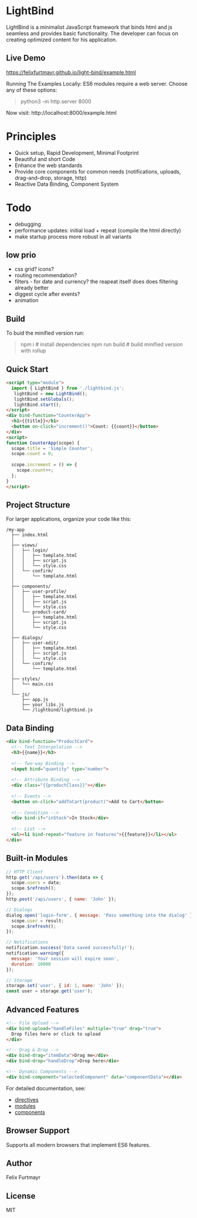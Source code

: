 # LightBind
LightBind is a minimalist JavaScript framework that binds html and js seamless and provides basic functionality. The developer can focus on creating optimized content for his application.

## Live Demo
https://felixfurtmayr.github.io/light-bind/example.html

Running The Examples Locally: ES6 modules require a web server. Choose any of these options:

> python3 -m http.server 8000

Now visit: http://localhost:8000/example.html

# Principles
- Quick setup, Rapid Development, Minimal Footprint
- Beautiful and short Code
- Enhance the web standards
- Provide core components for common needs (notifications, uploads, drag-and-drop, storage, http)
- Reactive Data Binding, Component System

# Todo
- debugging
- performance updates: initial load + repeat (compile the html directly)
- make startup process more robust in all variants

## low prio
- css grid? icons?
- routing recommendation?
- filters - for date and currency? the reapeat itself does does filtering already better
- diggest cycle after events?
- animation

## Build
To buid the minified version run:

> npm i # install dependencies
> npm run build # build minified version with rollup


## Quick Start

```html
<script type="module">
  import { LightBind } from './lightbind.js';
   lightBind = new LightBind();
   lightBind.setGlobals();
   lightBind.start();
</script>
<div bind-function="CounterApp">
  <h1>{{title}}</h1>
  <button on-click="increment()">Count: {{count}}</button>
</div>
<script>
function CounterApp(scope) {
  scope.title = 'Simple Counter';
  scope.count = 0;
  
  scope.increment = () => {
    scope.count++;
  };
}
</script>
```



## Project Structure

For larger applications, organize your code like this:
```
/my-app
  ├── index.html
  │
  ├── views/
  │   ├── login/
  │   │   ├── template.html
  │   │   ├── script.js
  │   │   └── style.css
  │   └── confirm/
  │       └── template.html
  │
  ├── components/
  │   ├── user-profile/
  │   │   ├── template.html
  │   │   ├── script.js
  │   │   └── style.css
  │   └── product-card/
  │       ├── template.html
  │       ├── script.js
  │       └── style.css
  │
  ├── dialogs/
  │   ├── user-edit/
  │   │   ├── template.html
  │   │   ├── script.js
  │   │   └── style.css
  │   └── confirm/
  │       └── template.html
  │
  ├── styles/
  │   └── main.css
  │
  └── js/
      ├── app.js
      ├── your_libs.js
      └── /lightbind/lightbind.js
```   

## Data Binding

```html
<div bind-function="ProductCard">
  <!-- Text Interpolation -->
  <h3>{{name}}</h3>
  
  <!-- Two-way Binding -->
  <input bind="quantity" type="number">
  
  <!-- Attribute Binding -->
  <div class="{{productClass}}"></div>
  
  <!-- Events -->
  <button on-click="addToCart(product)">Add to Cart</button>
  
  <!-- Condition -->
  <div bind-if="inStock">In Stock</div>
  
  <!-- List -->
  <ul><li bind-repeat="feature in features">{{feature}}</li></ul>
</div>
```

## Built-in Modules

```javascript
// HTTP Client
http.get('/api/users').then(data => {
  scope.users = data;
  scope.$refresh();
});
http.post('/api/users', { name: 'John' });

// Dialogs
dialog.open('login-form', { message: 'Pass something into the dialog' }, (result) => {
  scope.user = result;
  scope.$refresh();
});

// Notifications
notification.success('Data saved successfully!');
notification.warning({
  message: 'Your session will expire soon',
  duration: 10000
});

// Storage
storage.set('user', { id: 1, name: 'John' });
const user = storage.get('user');
```

## Advanced Features

```html
<!-- File Upload -->
<div bind-upload="handleFiles" multiple="true" drag="true">
  Drop files here or click to upload
</div>

<!-- Drag & Drop -->
<div bind-drag="itemData">Drag me</div>
<div bind-drop="handleDrop">Drop here</div>

<!-- Dynamic Components -->
<div bind-component="selectedComponent" data="componentData"></div>
```

For detailed documentation, see:
- [directives](./docs/directives.md)
- [modules](./docs/modules.md)
- [components](./docs/components.md)

## Browser Support
Supports all modern browsers that implement ES6 features.

## Author

Felix Furtmayr

## License

MIT
